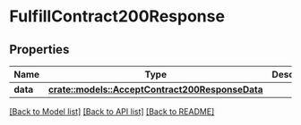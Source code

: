 # FulfillContract200Response

## Properties

Name | Type | Description | Notes
------------ | ------------- | ------------- | -------------
**data** | [**crate::models::AcceptContract200ResponseData**](accept_contract_200_response_data.md) |  | 

[[Back to Model list]](../README.md#documentation-for-models) [[Back to API list]](../README.md#documentation-for-api-endpoints) [[Back to README]](../README.md)


